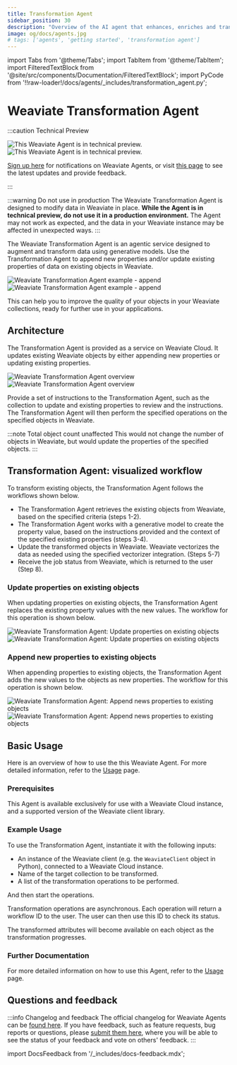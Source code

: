 ```yaml
---
title: Transformation Agent
sidebar_position: 30
description: "Overview of the AI agent that enhances, enriches and transforms existing data in Weaviate collections."
image: og/docs/agents.jpg
# tags: ['agents', 'getting started', 'transformation agent']
---
```


import Tabs from '@theme/Tabs';
import TabItem from '@theme/TabItem';
import FilteredTextBlock from '@site/src/components/Documentation/FilteredTextBlock';
import PyCode from '!!raw-loader!/docs/agents/_includes/transformation_agent.py';

# Weaviate Transformation Agent

:::caution Technical Preview

![This Weaviate Agent is in technical preview.](../_includes/agents_tech_preview_light.png#gh-light-mode-only "This Weaviate Agent is in technical preview.")
![This Weaviate Agent is in technical preview.](../_includes/agents_tech_preview_dark.png#gh-dark-mode-only "This Weaviate Agent is in technical preview.")

[Sign up here](https://events.weaviate.io/weaviate-agents) for notifications on Weaviate Agents, or visit [this page](https://weaviateagents.featurebase.app/) to see the latest updates and provide feedback.

:::

:::warning Do not use in production
The Weaviate Transformation Agent is designed to modify data in Weaviate in place. **While the Agent is in technical preview, do not use it in a production environment.** The Agent may not work as expected, and the data in your Weaviate instance may be affected in unexpected ways.
:::

The Weaviate Transformation Agent is an agentic service designed to augment and transform data using generative models. Use the Transformation Agent to append new properties and/or update existing properties of data on existing objects in Weaviate.

![Weaviate Transformation Agent example - append](../_includes/transformation_agent_append_example_light.png#gh-light-mode-only "Weaviate Transformation Agent example - append")
![Weaviate Transformation Agent example - append](../_includes/transformation_agent_append_example_dark.png#gh-dark-mode-only "Weaviate Transformation Agent example - append")

This can help you to improve the quality of your objects in your Weaviate collections, ready for further use in your applications.

## Architecture

The Transformation Agent is provided as a service on Weaviate Cloud. It updates existing Weaviate objects by either appending new properties or updating existing properties.

![Weaviate Transformation Agent overview](../_includes/transformation_agent_overview_light.png#gh-light-mode-only "Weaviate Transformation Agent overview")
![Weaviate Transformation Agent overview](../_includes/transformation_agent_overview_dark.png#gh-dark-mode-only "Weaviate Transformation Agent overview")

Provide a set of instructions to the Transformation Agent, such as the collection to update and existing properties to review and the instructions. The Transformation Agent will then perform the specified operations on the specified objects in Weaviate.

:::note Total object count unaffected
This would not change the number of objects in Weaviate, but would update the properties of the specified objects.
:::

## Transformation Agent: visualized workflow

To transform existing objects, the Transformation Agent follows the workflows shown below.

- The Transformation Agent retrieves the existing objects from Weaviate, based on the specified criteria (steps 1-2).
- The Transformation Agent works with a generative model to create the property value, based on the instructions provided and the context of the specified existing properties (steps 3-4).
- Update the transformed objects in Weaviate. Weaviate vectorizes the data as needed using the specified vectorizer integration. (Steps 5-7)
- Receive the job status from Weaviate, which is returned to the user (Step 8).

### Update properties on existing objects

When updating properties on existing objects, the Transformation Agent replaces the existing property values with the new values. The workflow for this operation is shown below.

![Weaviate Transformation Agent: Update properties on existing objects](../_includes/transformation_agent_existing_update_light.png#gh-light-mode-only "Weaviate Transformation Agent: Update properties on existing objects")
![Weaviate Transformation Agent: Update properties on existing objects](../_includes/transformation_agent_existing_update_dark.png#gh-dark-mode-only "Weaviate Transformation Agent: Update properties on existing objects")

### Append new properties to existing objects

When appending properties to existing objects, the Transformation Agent adds the new values to the objects as new properties. The workflow for this operation is shown below.

![Weaviate Transformation Agent: Append news properties to existing objects](../_includes/transformation_agent_existing_append_light.png#gh-light-mode-only "Weaviate Transformation Agent: Append news properties to existing objects")
![Weaviate Transformation Agent: Append news properties to existing objects](../_includes/transformation_agent_existing_append_dark.png#gh-dark-mode-only "Weaviate Transformation Agent: Append news properties to existing objects")

## Basic Usage

Here is an overview of how to use the this Weaviate Agent. For more detailed information, refer to the [Usage](./usage.md) page.

### Prerequisites

This Agent is available exclusively for use with a Weaviate Cloud instance, and a supported version of the Weaviate client library.

### Example Usage

To use the Transformation Agent, instantiate it with the following inputs:

- An instance of the Weaviate client (e.g. the `WeaviateClient` object in Python), connected to a Weaviate Cloud instance.
- Name of the target collection to be transformed.
- A list of the transformation operations to be performed.

And then start the operations.

Transformation operations are asynchronous. Each operation will return a workflow ID to the user. The user can then use this ID to check its status.

<Tabs className="code" groupId="languages">
    <TabItem value="py_agents" label="Python">
        <FilteredTextBlock
            text={PyCode}
            startMarker="# START SimpleTransformationAgentExample"
            endMarker="# END SimpleTransformationAgentExample"
            language="py"
        />
    </TabItem>

</Tabs>

The transformed attributes will become available on each object as the transformation progresses.

### Further Documentation

For more detailed information on how to use this Agent, refer to the [Usage](./usage.md) page.

## Questions and feedback

:::info Changelog and feedback
The official changelog for Weaviate Agents can be [found here](https://weaviateagents.featurebase.app/changelog). If you have feedback, such as feature requests, bug reports or questions, please [submit them here](https://weaviateagents.featurebase.app/), where you will be able to see the status of your feedback and vote on others' feedback.
:::

import DocsFeedback from '/_includes/docs-feedback.mdx';

<DocsFeedback/>
